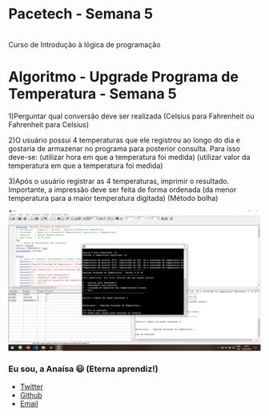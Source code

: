 # Pacetech - Semana 5 

<br>Curso de Introdução à lógica de programação</br>
 
# Algoritmo - Upgrade Programa de Temperatura - Semana 5 

1)Perguntar qual conversão deve ser realizada (Celsius para Fahrenheit ou Fahrenheit para Celsius)

2)O usuário possui 4 temperaturas que ele registrou ao longo do dia e gostaria de armazenar no programa para posterior consulta. Para isso deve-se:
(utilizar hora em que a temperatura foi medida)
(utilizar valor da temperatura em que a temperatura foi medida)

3)Após o usuário registrar as 4 temperaturas, imprimir o resultado. Importante, a impressão deve ser feita de forma ordenada (da menor temperatura para a maior temperatura digitada) (Método bolha)

![temperaturaHoras.jpg](temperaturaHoras.jpg)

### Eu sou, a Anaísa 😃 (Eterna aprendiz!)
- [Twitter](https://twitter.com/AnaisaMayara)
- [Github](https://github.com/anaisateodoro)
- [Email](anaisateodoro@gmail.com)

